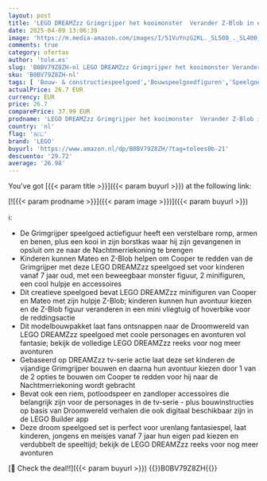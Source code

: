 ```yaml
---
layout: post
title: 'LEGO DREAMZzz Grimgrijper het kooimonster  Verander Z-Blob in een Minivliegtuig of Hoverbike Set met 2 Minifiguren uit de Tv-Serie  Speelgoed voor Kinderen  Cadeau voor Jongens en Meisjes 71455'
date: 2025-04-09 13:06:39
image: 'https://m.media-amazon.com/images/I/51VuYnzG2KL._SL500_._SL400_.jpg'
comments: true
category: ofertas
author: 'tole.es'
slug: 'B0BV79Z8ZH-nl LEGO DREAMZzz Grimgrijper het kooimonster Verander Z-Blob...'
sku: 'B0BV79Z8ZH-nl'
tags: [ 'Bouw- & constructiespeelgoed','Bouwspeelgoedfiguren','Speelgoed & spellen','lego','🇳🇱', ]
actualPrice: 26.7 EUR
currency: EUR
price: 26.7
comparePrice: 37.99 EUR
prodname: 'LEGO DREAMZzz Grimgrijper het kooimonster  Verander Z-Blob in een Minivliegtuig of Hoverbike Set met 2 Minifiguren uit de Tv-Serie  Speelgoed voor Kinderen  Cadeau voor Jongens en Meisjes 71455'
country: 'nl'
flag: '🇳🇱'
brand: 'LEGO'
buyurl: 'https://www.amazon.nl/dp/B0BV79Z8ZH/?tag=tolees0b-21'
descuento: '29.72'
average: '26.98'
---
```


You've got [{{< param title >}}]({{< param buyurl >}}) at the following link:

[![{{< param prodname >}}]({{< param image >}})]({{< param buyurl >}})

ℹ️:

- De Grimgrijper speelgoed actiefiguur heeft een verstelbare romp, armen en benen, plus een kooi in zijn borstkas waar hij zijn gevangenen in opsluit om ze naar de Nachtmerriekoning te brengen
- Kinderen kunnen Mateo en Z-Blob helpen om Cooper te redden van de Grimgrijper met deze LEGO DREAMZzz speelgoed set voor kinderen vanaf 7 jaar oud, met een beweegbaar monster figuur, 2 minifiguren, een cool hulpje en accessoires
- Dit creatieve speelgoed bevat LEGO DREAMZzz minifiguren van Cooper en Mateo met zijn hulpje Z-Blob; kinderen kunnen hun avontuur kiezen en de Z-Blob figuur veranderen in een mini vliegtuig of hoverbike voor de reddingsactie
- Dit modelbouwpakket laat fans ontsnappen naar de Droomwereld van LEGO DREAMZzz speelgoed met coole personages en avonturen vol fantasie; bekijk de volledige LEGO DREAMZzz reeks voor nog meer avonturen
- Gebaseerd op DREAMZzz tv-serie actie laat deze set kinderen de vijandige Grimgrijper bouwen en daarna hun avontuur kiezen door 1 van de 2 opties te bouwen om Cooper te redden voor hij naar de Nachtmerriekoning wordt gebracht
- Bevat ook een riem, potloodspeer en zandloper accessoires die belangrijk zijn voor de personages in de tv-serie - plus bouwinstructies op basis van Droomwereld verhalen die ook digitaal beschikbaar zijn in de LEGO Builder app
- Deze droom speelgoed set is perfect voor urenlang fantasiespel, laat kinderen, jongens en meisjes vanaf 7 jaar hun eigen pad kiezen en verdubbelt de speeltijd; bekijk de LEGO DREAMZzz reeks voor nog meer avonturen

[🛒 Check the deal!!]({{< param buyurl >}})
{{<world>}}B0BV79Z8ZH{{</world>}}
